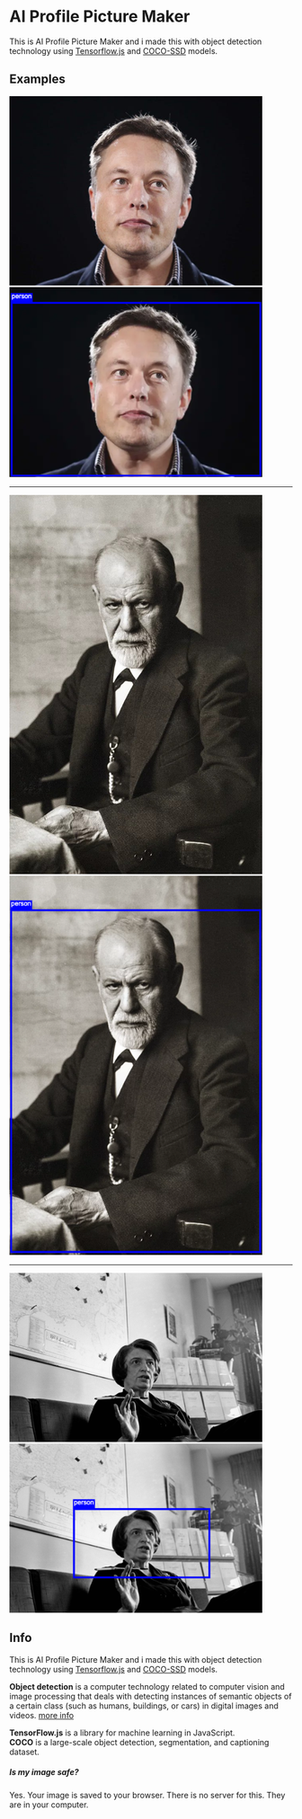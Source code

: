 # AI Profile Picture Maker
<p>This is AI Profile Picture Maker and i made this with object detection technology using <a href="https://www.tensorflow.org/js/" target="_blank" rel="noopener">Tensorflow.js</a> and
                        <a href="https://github.com/tensorflow/tfjs-models/tree/master/coco-ssd" target="_blank" rel="noopener">COCO-SSD</a> models.</p>
                        
## Examples
<p>
<img width="450" src="https://raw.githubusercontent.com/mburakerman/ai-profile-picture-maker/master/assets/examples/elon-musk.jpeg" />
<img width="450" src="https://raw.githubusercontent.com/mburakerman/ai-profile-picture-maker/master/assets/examples/elon-musk-ai.png" />
 </p>
 
<hr>

<p>
<img width="450" src="https://raw.githubusercontent.com/mburakerman/ai-profile-picture-maker/master/assets/examples/sigmund-freud.jpg" />
<img width="450" src="https://raw.githubusercontent.com/mburakerman/ai-profile-picture-maker/master/assets/examples/sigmund-freud-ai.png" />
 </p>
 
 <hr>
 
<p>
<img width="450" src="https://raw.githubusercontent.com/mburakerman/ai-profile-picture-maker/master/assets/examples/ayn-rand.png" />
<img width="450" src="https://raw.githubusercontent.com/mburakerman/ai-profile-picture-maker/master/assets/examples/ayn-rand-ai.png" />
 </p>

## Info

<p>This is AI Profile Picture Maker and i made this with object detection technology using <a
    href="https://www.tensorflow.org/js/" target="_blank" rel="noopener">Tensorflow.js</a> and
<a href="https://github.com/tensorflow/tfjs-models/tree/master/coco-ssd" target="_blank"
    rel="noopener">COCO-SSD</a> models.
</p>
<p><strong>Object detection</strong> is a computer technology related to computer vision and image
processing that deals with detecting instances of semantic objects of a certain class (such as humans,
buildings, or cars) in digital images and videos. <a href="https://github.com/tensorflow/models/blob/master/research/object_detection/README.md"
    target="_blank" rel="noopener">more info</a></p>
<p><strong>TensorFlow.js</strong> is a library for machine learning in JavaScript. <br>
<strong>COCO</strong> is a large-scale object detection, segmentation, and captioning dataset.
</p>
<h5>Is my image safe?</h5>
<p>Yes. Your image is saved to your browser. There is no server for this. They are in your computer.
</p>